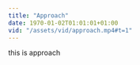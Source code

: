 ```yaml
---
title: "Approach"
date: 1970-01-02T01:01:01+01:00
vid: "/assets/vid/approach.mp4#t=1"
---
```

this is approach
